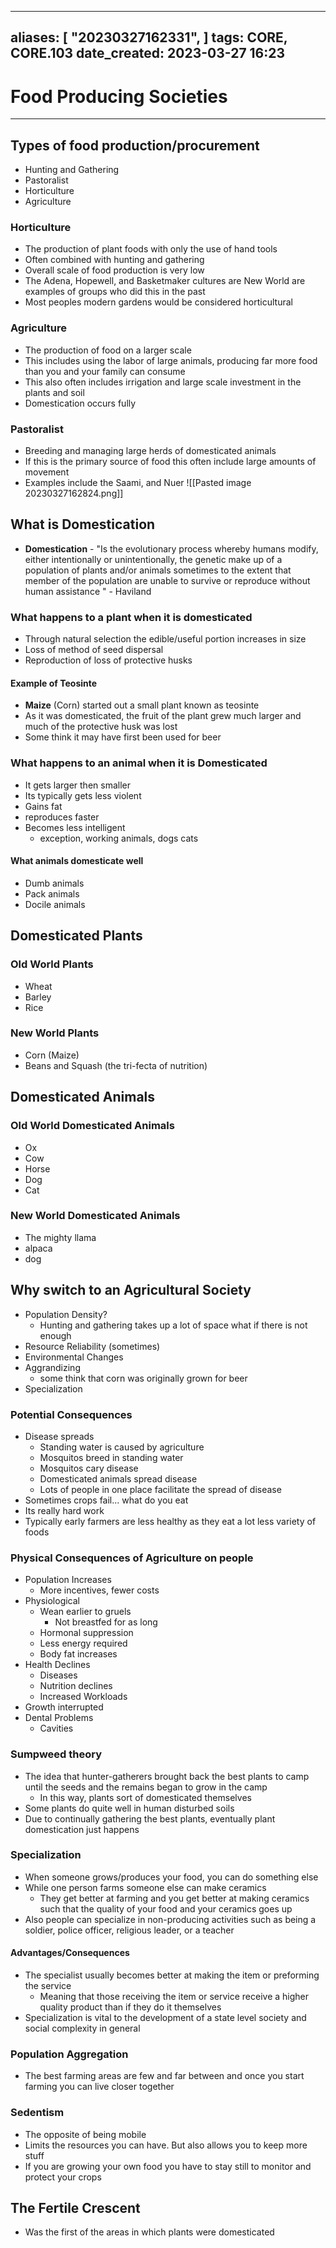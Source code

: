 
---
aliases: [ "20230327162331",  ]
tags: CORE, CORE.103
date_created: 2023-03-27 16:23
---
# Food Producing Societies
---
## Types of food production/procurement
- Hunting  and Gathering
- Pastoralist
- Horticulture
- Agriculture

### Horticulture
- The production of plant foods with only the use of hand tools
- Often combined with hunting and gathering
- Overall scale of food production is very low
- The Adena, Hopewell, and Basketmaker cultures are New World are examples of groups who did this in the past
- Most peoples modern gardens would be considered horticultural

### Agriculture
- The production of food on a larger scale
- This includes using the labor of large animals, producing far more food than you and your family can consume
- This also often includes irrigation and large scale investment in the plants and soil
- Domestication occurs fully 

### Pastoralist
- Breeding and managing large herds of domesticated animals
- If this is the primary source of food this often include large amounts of movement
- Examples include the Saami, and Nuer
![[Pasted image 20230327162824.png]]

## What is Domestication
- **Domestication** - "Is the evolutionary process whereby humans modify, either intentionally or unintentionally, the genetic make up of a population of plants and/or animals sometimes to the extent that member of the population are unable to survive or reproduce without human assistance " - Haviland

### What happens to a plant when it is domesticated
- Through natural selection the edible/useful portion increases in size
- Loss of method of seed dispersal
- Reproduction of loss of protective husks

#### Example of Teosinte
- **Maize** (Corn) started out a small plant known as teosinte
- As it was domesticated, the fruit of the plant grew much larger and much of the protective husk was lost
- Some think it may have first been used for beer

### What happens to an animal when it is Domesticated
- It gets larger then smaller
- Its typically gets less violent
- Gains fat
- reproduces faster
- Becomes less intelligent
	- exception, working animals, dogs cats

#### What animals domesticate well
- Dumb animals 
- Pack animals 
- Docile animals

## Domesticated Plants
### Old World Plants
- Wheat
- Barley
- Rice
### New World Plants
- Corn (Maize)
- Beans and Squash (the tri-fecta of nutrition)

## Domesticated Animals
### Old World Domesticated Animals
- Ox
- Cow
- Horse
- Dog
- Cat
### New World Domesticated Animals
- The mighty llama
- alpaca
- dog

## Why switch to an Agricultural Society
- Population Density?
	- Hunting and gathering takes up a lot of space what if there is not enough
- Resource Reliability (sometimes)
- Environmental Changes
- Aggrandizing
	- some think that corn was originally grown for beer
- Specialization

### Potential Consequences
- Disease spreads
	- Standing water is caused by agriculture
	- Mosquitos breed in standing water
	- Mosquitos cary disease
	- Domesticated animals spread disease
	- Lots of people in one place facilitate the spread of disease
- Sometimes crops fail... what do you eat
- Its really hard work
- Typically early farmers are less healthy as they eat a lot less variety of foods

### Physical Consequences of Agriculture on people
- Population Increases
	- More incentives, fewer costs
- Physiological
	- Wean earlier to gruels
		- Not breastfed for as long
	- Hormonal suppression
	- Less energy required 
	- Body fat increases
- Health Declines
	- Diseases
	- Nutrition declines
	- Increased Workloads
- Growth interrupted
- Dental Problems
	- Cavities

### Sumpweed theory
- The idea that hunter-gatherers brought back the best plants to camp until the seeds and the remains began to grow in the camp
	- In this way, plants sort of domesticated themselves
- Some plants do quite well in human disturbed soils
- Due to continually gathering the best plants, eventually plant domestication just happens

### Specialization
- When someone grows/produces your food, you can do something else
- While one person farms someone else can make ceramics
	- They get better at farming and you get better at making ceramics such that the quality of your food and your ceramics goes up
- Also people can specialize in non-producing activities such as being a soldier, police officer, religious leader, or a teacher

#### Advantages/Consequences
- The specialist usually becomes better at making the item or preforming the service
	- Meaning that those receiving the item or service receive a higher quality product than if they do it themselves
- Specialization is vital to the development of a state level society and social complexity in general

### Population Aggregation
- The best farming areas are few and far between and once you start farming you can live closer together

### Sedentism
- The opposite of being mobile
- Limits the resources you can have. But also allows you to keep more stuff
- If you are growing your own food you have to stay still to monitor and protect your crops

## The Fertile Crescent
- Was the first of the areas in which plants were domesticated
